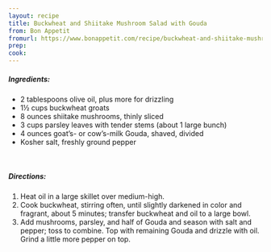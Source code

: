 ```yaml
---
layout: recipe
title: Buckwheat and Shiitake Mushroom Salad with Gouda
from: Bon Appetit
fromurl: https://www.bonappetit.com/recipe/buckwheat-and-shiitake-mushroom-salad-with-gouda
prep: 
cook: 
---
```


##### Ingredients:

* 2 tablespoons olive oil, plus more for drizzling
* 1½ cups buckwheat groats
* 8 ounces shiitake mushrooms, thinly sliced
* 3 cups parsley leaves with tender stems (about 1 large bunch)
* 4 ounces goat’s- or cow’s-milk Gouda, shaved, divided
* Kosher salt, freshly ground pepper

<br>

##### Directions:

1. Heat oil in a large skillet over medium-high. 
2. Cook buckwheat, stirring often, until slightly darkened in color and fragrant, about 5 minutes; transfer buckwheat and oil to a large bowl.
3. Add mushrooms, parsley, and half of Gouda and season with salt and pepper; toss to combine. Top with remaining Gouda and drizzle with oil. Grind a little more pepper on top.
